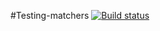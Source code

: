 #Testing-matchers
[![Build status](https://ci.appveyor.com/api/projects/status/b3p6u665p9gb1gwf?svg=true)](https://ci.appveyor.com/project/LyubasM/testing-matchers)
